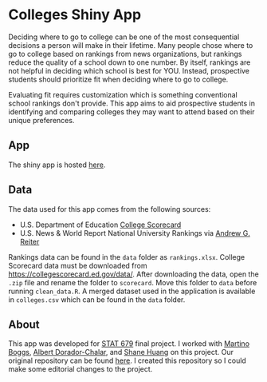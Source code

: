# Colleges Shiny App

Deciding where to go to college can be one of the most consequential decisions a person will make in their lifetime. Many people chose where to go to college based on rankings from news organizations, but rankings reduce the quality of a school down to one number. By itself, rankings are not helpful in deciding which school is best for YOU. Instead, prospective students should prioritize fit when deciding where to go to college.

Evaluating fit requires customization which is something conventional school rankings don't provide. This app aims to aid prospective students in identifying and comparing colleges they may want to attend based on their unique preferences.

## App

The shiny app is hosted [here](https://ryanyee3.shinyapps.io/colleges_app/).

## Data

The data used for this app comes from the following sources:

* U.S. Department of Education [College Scorecard](https://collegescorecard.ed.gov/data/)
* U.S. News & World Report National University Rankings via [Andrew G. Reiter](https://andyreiter.com/datasets/)

Rankings data can be found in the `data` folder as `rankings.xlsx`. College Scorecard data must be downloaded from https://collegescorecard.ed.gov/data/. After downloading the data, open the `.zip` file and rename the folder to `scorecard`. Move this folder to `data` before running `clean_data.R`. A merged dataset used in the application is available in `colleges.csv` which can be found in the `data` folder.

## About

This app was developed for [STAT 679](https://github.com/krisrs1128/stat679_code) final project. I worked with [Martino Boggs](https://github.com/tinoboggs), [Albert Dorador-Chalar](https://github.com/AlZero0), and [Shane Huang](https://github.com/shanehuang16) on this project. Our original repository can be found [here](https://github.com/tinoboggs/college-ranking). I created this repository so I could make some editorial changes to the project.

